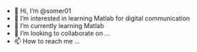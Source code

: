 - 👋 Hi, I’m @somer01
- 👀 I’m interested in learning Matlab for digital communication
- 🌱 I’m currently learning Matlab
- 💞️ I’m looking to collaborate on ...
- 📫 How to reach me ...

<!---
somer01/somer01 is a ✨ special ✨ repository because its `README.md` (this file) appears on your GitHub profile.
You can click the Preview link to take a look at your changes.
--->
